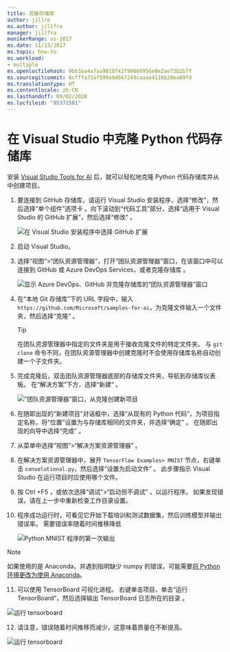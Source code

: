 ```yaml
---
title: 克隆存储库
author: jillre
ms.author: jillfra
manager: jillfra
monikerRange: vs-2017
ms.date: 11/13/2017
ms.topic: how-to
ms.workload:
- multiple
ms.openlocfilehash: 9bb3aa4a7aa9818f42f99860956e0e2ae73b2b7f
ms.sourcegitcommit: 6cfffa72af599a9d667249caaaa411bb28ea69fd
ms.translationtype: HT
ms.contentlocale: zh-CN
ms.lasthandoff: 09/02/2020
ms.locfileid: "85371581"
---
```

# <a name="clone-a-repository-of-python-code-in-visual-studio"></a>在 Visual Studio 中克隆 Python 代码存储库

安装 [Visual Studio Tools for AI](installation.md) 后，就可以轻松地克隆 Python 代码存储库并从中创建项目。

1. 要连接到 GitHub 存储库，请运行 Visual Studio 安装程序，选择“修改”，然后选择“单个组件”选项卡   。向下滚动到“代码工具”部分，选择“适用于 Visual Studio 的 GitHub 扩展”，然后选择“修改”    。

    ![在 Visual Studio 安装程序中选择 GitHub 扩展](media/create-project-repo/installation-github-extension.png)

2. 启动 Visual Studio。

3. 选择“视图”>“团队资源管理器”，打开“团队资源管理器”窗口，在该窗口中可以连接到 GitHub 或 Azure DevOps Services，或者克隆存储库   。

    ![显示 Azure DevOps、GitHub 并克隆存储库的“团队资源管理器”窗口](media/create-project-repo/team-explorer-devops.png)

4. 在“本地 Git 存储库”下的 URL 字段中，输入 `https://github.com/Microsoft/samples-for-ai`，为克隆文件输入一个文件夹，然后选择“克隆”   。

    > [!Tip]
    > 在团队资源管理器中指定的文件夹是用于接收克隆文件的特定文件夹。 与 `git clone` 命令不同，在团队资源管理器中创建克隆时不会使用存储库名称自动创建一个子文件夹。

5. 完成克隆后，双击团队资源管理器底部的存储库文件夹，导航到存储库仪表板。 在“解决方案”下方，选择“新建”   。

    ![“团队资源管理器”窗口，从克隆创建新项目](media/create-project-repo/team-explorer-new-project.png)

6. 在随即出现的“新建项目”对话框中，选择“从现有的 Python 代码”，为项目指定名称，将“位置”设置为与存储库相同的文件夹，并选择“确定”     。 在随即出现的向导中选择“完成”  。

7. 从菜单中选择“视图”>“解决方案资源管理器”  。

8. 在解决方案资源管理器中，展开 `TensorFlow Examples> MNIST` 节点，右键单击 `convolutional.py`，然后选择“设置为启动文件”  。 此步骤指示 Visual Studio 在运行项目时应使用哪个文件。

9. 按 Ctrl  +F5  ，或依次选择“调试”>“启动但不调试”  ，以运行程序。 如果发现错误，请在上一步中重新检查工作目录设置。

10. 程序成功运行时，可看见它开始下载培训和测试数据集，然后训练模型并输出错误率。 需要错误率随着时间推移降低

    ![Python MNIST 程序的第一次输出](media/create-project-repo/tensorflow-mnist-running.png)

   > [!NOTE]
   > 如果使用的是 Anaconda，并遇到指明缺少 numpy 的错误，可能需要[将 Python 环境更改为使用 Anaconda](../python/selecting-a-python-environment-for-a-project.md)。

11. 可以使用 TensorBoard 可视化进程。 右键单击项目，单击“运行 TensorBoard”，然后选择输出 TensorBoard 日志所在的目录  。

   ![运行 tensorboard](media/create-project-repo/run-tensorboard.png)

12. 请注意，错误随着时间推移而减少，这意味着质量在不断提高。

   ![运行 tensorboard](media/create-project-repo/tensorboard.png)
